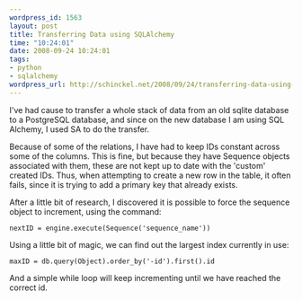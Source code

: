 ```yaml
--- 
wordpress_id: 1563
layout: post
title: Transferring Data using SQLAlchemy
time: "10:24:01"
date: 2008-09-24 10:24:01
tags: 
- python
- sqlalchemy
wordpress_url: http://schinckel.net/2008/09/24/transferring-data-using-sqlalchemy/
---
```

I've had cause to transfer a whole stack of data from an old sqlite database to a PostgreSQL database, and since on the new database I am using SQL Alchemy, I used SA to do the transfer.

Because of some of the relations, I have had to keep IDs constant across some of the columns. This is fine, but because they have Sequence objects associated with them, these are not kept up to date with the 'custom' created IDs. Thus, when attempting to create a new row in the table, it often fails, since it is trying to add a primary key that already exists.

After a little bit of research, I discovered it is possible to force the sequence object to increment, using the command:

`nextID = engine.execute(Sequence('sequence_name'))`  


Using a little bit of magic, we can find out the largest index currently in use:

`maxID = db.query(Object).order_by('-id').first().id`  


And a simple while loop will keep incrementing until we have reached the correct id.
